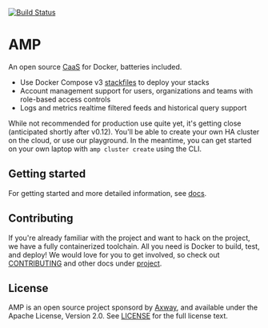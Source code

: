 [![Build Status](https://travis-ci.org/appcelerator/amp.svg?branch=master)](https://travis-ci.org/appcelerator/amp)

# AMP

An open source [CaaS](https://blog.docker.com/2016/02/containers-as-a-service-caas/) for Docker, batteries included.

 * Use Docker Compose v3 [stackfiles](https://docs.docker.com/compose/compose-file/) to deploy your stacks
 * Account management support for users, organizations and teams with role-based access controls
 * Logs and metrics realtime filtered feeds and historical query support

While not recommended for production use quite yet, it's getting close (anticipated shortly after v0.12).
You'll be able to create your own HA cluster on the cloud, or use our playground.
In the meantime, you can get started on your own laptop with `amp cluster create` using the CLI.

## Getting started

For getting started and more detailed information, see [docs](docs/).

## Contributing

If you're already familiar with the project and want to hack on the project, we have a fully containerized toolchain.
All you need is Docker to build, test, and deploy! We would love for you to get involved,
so check out [CONTRIBUTING](project/CONTRIBUTING.md) and other docs under [project](project/).

## License

AMP is an open source project sponsord by [Axway](https://www.axway.com), and available under the Apache License, Version 2.0.
See [LICENSE](https://github.com/appcelerator/amp/blob/master/LICENSE)
for the full license text.
